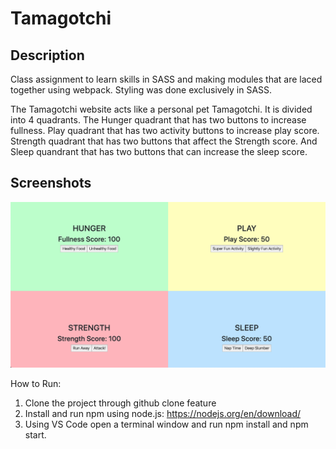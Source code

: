 # Tamagotchi

## Description
Class assignment to learn skills in SASS and making modules that are laced together using webpack. Styling was done exclusively in SASS.

The Tamagotchi website acts like a personal pet Tamagotchi. It is divided into 4 quadrants. The Hunger quadrant that has two buttons to increase fullness. Play quadrant that has two activity buttons to increase play score. Strength quadrant that has two buttons that affect the Strength score. And Sleep quandrant that has two buttons that can increase the sleep score. 

## Screenshots
![home page](./src/img/homePage.png)

How to Run:

1. Clone the project through github clone feature
1. Install and run npm using node.js: 
https://nodejs.org/en/download/
1. Using VS Code open a terminal window and run 
npm install and npm start.


